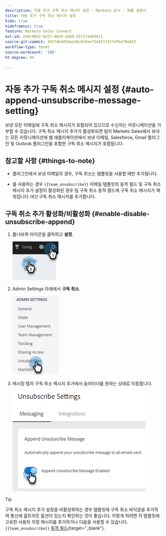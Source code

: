 ```yaml
---
description: 자동 추가 구독 취소 메시지 설정 - Marketo 문서 - 제품 설명서
title: 자동 추가 구독 취소 메시지 설정
hide: true
hidefromtoc: true
feature: Marketo Sales Connect
exl-id: 2d4c96b3-6d27-46e9-abb0-2571f3e03611
source-git-commit: 38274b4859ae38c018ee73d4f1715fdf6a78e815
workflow-type: tm+mt
source-wordcount: '198'
ht-degree: 0%

---
```


# 자동 추가 구독 취소 메시지 설정 {#auto-append-unsubscribe-message-setting}

보낸 모든 이메일에 구독 취소 메시지가 포함되어 있으므로 수신자는 커뮤니케이션을 거부할 수 있습니다. 구독 취소 메시지 추가가 활성화되면 팀이 Marketo Sales에서 보내는 모든 커뮤니케이션에 웹 애플리케이션에서 보낸 이메일, Salesforce, Gmail 플러그인 및 Outlook 플러그인을 포함한 구독 취소 메시지가 포함됩니다.

## 참고할 사항 {#things-to-note}

* 플러그인에서 보낸 이메일의 경우, 구독 취소는 템플릿을 사용할 때만 추가됩니다.

* 를 사용하는 경우 `{{team_unsubscribe}}` 이메일 템플릿의 동적 필드 및 구독 취소 메시지 추가 설정이 활성화된 경우 팀 구독 취소 동적 필드에 구독 취소 메시지가 채워집니다 _대신_ 구독 취소 메시지를 추가합니다.

## 구독 취소 추가 활성화/비활성화 {#enable-disable-unsubscribe-append}

1. 톱니바퀴 아이콘을 클릭하고 **설정**.

   ![](assets/auto-append-unsubscribe-message-setting-1.png)

1. Admin Settings 아래에서 **구독 취소**.

   ![](assets/auto-append-unsubscribe-message-setting-2.png)

1. 메시징 탭의 구독 취소 메시지 추가에서 슬라이더를 원하는 상태로 이동합니다.

   ![](assets/auto-append-unsubscribe-message-setting-3.png)

>[!TIP]
>
>구독 취소 메시지 추가 설정을 비활성화하는 경우 템플릿에 구독 취소 바닥글을 추가하여 통신에 옵트아웃 옵션이 있는지 확인하는 것이 좋습니다. 이렇게 하려면 각 템플릿에 고유한 사용자 지정 메시지를 추가하거나 다음을 사용할 수 있습니다. `{{team_unsubscribe}}` [동적 필드](/help/marketo/product-docs/marketo-sales-connect/templates/dynamic-fields/dynamic-fields-glossary.md){target="_blank"}.

